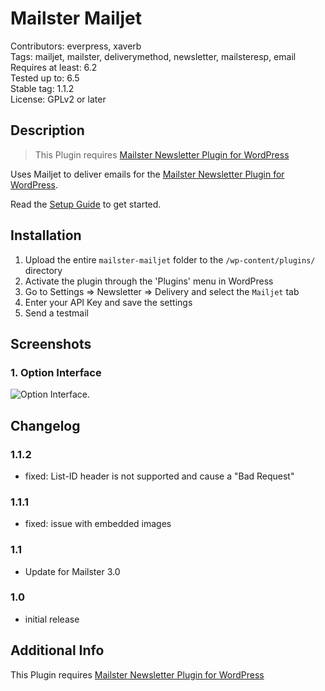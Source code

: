 # Mailster Mailjet

Contributors: everpress, xaverb  
Tags: mailjet, mailster, deliverymethod, newsletter, mailsteresp, email  
Requires at least: 6.2  
Tested up to: 6.5  
Stable tag: 1.1.2  
License: GPLv2 or later

## Description

> This Plugin requires [Mailster Newsletter Plugin for WordPress](https://mailster.co/?utm_campaign=wporg&utm_source=wordpress.org&utm_medium=readme&utm_term=Mailjet)

Uses Mailjet to deliver emails for the [Mailster Newsletter Plugin for WordPress](https://mailster.co/?utm_campaign=wporg&utm_source=wordpress.org&utm_medium=readme&utm_term=Mailjet).

Read the [Setup Guide](https://kb.mailster.co/send-your-newsletters-via-mailjet?utm_campaign=wporg&utm_source=Mailjet&utm_medium=readme) to get started.

## Installation

1. Upload the entire `mailster-mailjet` folder to the `/wp-content/plugins/` directory
2. Activate the plugin through the 'Plugins' menu in WordPress
3. Go to Settings => Newsletter => Delivery and select the `Mailjet` tab
4. Enter your API Key and save the settings
5. Send a testmail

## Screenshots

### 1. Option Interface

![Option Interface.](https://ps.w.org/mailster-mailjet/assets/screenshot-1.png)

## Changelog

### 1.1.2

- fixed: List-ID header is not supported and cause a "Bad Request"

### 1.1.1

- fixed: issue with embedded images

### 1.1

- Update for Mailster 3.0

### 1.0

- initial release

## Additional Info

This Plugin requires [Mailster Newsletter Plugin for WordPress](https://mailster.co/?utm_campaign=wporg&utm_source=wordpress.org&utm_medium=readme&utm_term=Mailjet)

